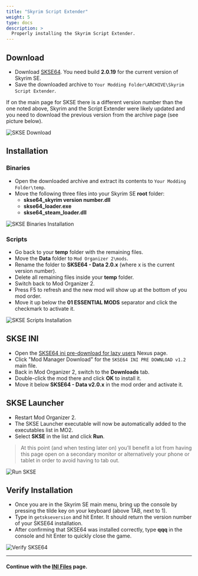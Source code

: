 ```yaml
---
title: "Skyrim Script Extender"
weight: 5
type: docs
description: >
  Properly installing the Skyrim Script Extender.
---
```


## Download

* Download [SKSE64](http://skse.silverlock.org/). You need build **2.0.19** for the current version of Skyrim SE.
* Save the downloaded archive to `Your Modding Folder\ARCHIVE\Skyrim Script Extender`.

If on the main page for SKSE there is a different version number than the one noted above, Skyrim and the Script Extender were likely updated and you need to download the previous version from the archive page (see picture below).

![SKSE Download](/Pictures/skyrim-se/initial-setup/skse-download.png)

## Installation

### Binaries

* Open the downloaded archive and extract its contents to `Your Modding Folder\temp`.
* Move the following three files into your Skyrim SE **root** folder:
  * **skse64_skyrim version number.dll**
  * **skse64_loader.exe**
  * **skse64_steam_loader.dll**

![SKSE Binaries Installation](/Pictures/skyrim-se/initial-setup/skse-binaries-installation.png)

### Scripts

* Go back to your **temp** folder with the remaining files.
* Move the **Data** folder to `Mod Organizer 2\mods`.
* Rename the folder to **SKSE64 - Data 2.0.x** (where x is the current version number).
* Delete all remaining files inside your **temp** folder.
* Switch back to Mod Organizer 2.
* Press F5 to refresh and the new mod will show up at the bottom of you mod order.
* Move it up below the **01 ESSENTIAL MODS** separator and click the checkmark to activate it.

![SKSE Scripts Installation](/Pictures/skyrim-se/initial-setup/skse-scripts-installation.png)

## SKSE INI

* Open the [SKSE64 ini pre-download for lazy users](https://www.nexusmods.com/skyrimspecialedition/mods/1651) Nexus page.
* Click "Mod Manager Download" for the `SKSE64 INI PRE DOWNLOAD v1.2` main file.
* Back in Mod Organizer 2, switch to the **Downloads** tab.
* Double-click the mod there and click **OK** to install it.
* Move it below **SKSE64 - Data v2.0.x** in the mod order and activate it.

## SKSE Launcher

* Restart Mod Organizer 2.
* The SKSE Launcher executable will now be automatically added to the executables list in MO2.
* Select **SKSE** in the list and click **Run**.

> At this point (and when testing later on) you’ll benefit a lot from having this page open on a secondary monitor or alternatively your phone or tablet in order to avoid having to tab out.

![Run SKSE](/Pictures/skyrim-se/initial-setup/run-skse.png)

## Verify Installation

* Once you are in the Skyrim SE main menu, bring up the console by pressing the tilde key on your keyboard (above TAB, next to 1).
* Type in ``getskseversion`` and hit Enter. It should return the version number of your SKSE64 installation.
* After confirming that SKSE64 was installed correctly, type **qqq** in the console and hit Enter to quickly close the game.

![Verify SKSE64](/Pictures/skyrim-se/initial-setup/verify-skse64.png)

---

#### Continue with the [INI Files](/skyrim-se/initial-setup/ini-files/) page.